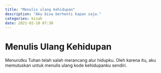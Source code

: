 ```yaml
---
title: "Menulis ulang kehidupan"
description: "Aku bisa berhenti kapan saja."
categories: kisah
date: 2021-02-10 07:30
---
```

# Menulis Ulang Kehidupan

Menurutku Tuhan telah salah merancang alur hidupku. Oleh karena itu, aku memutuskan untuk menulis ulang kode kehidupanku sendiri.
